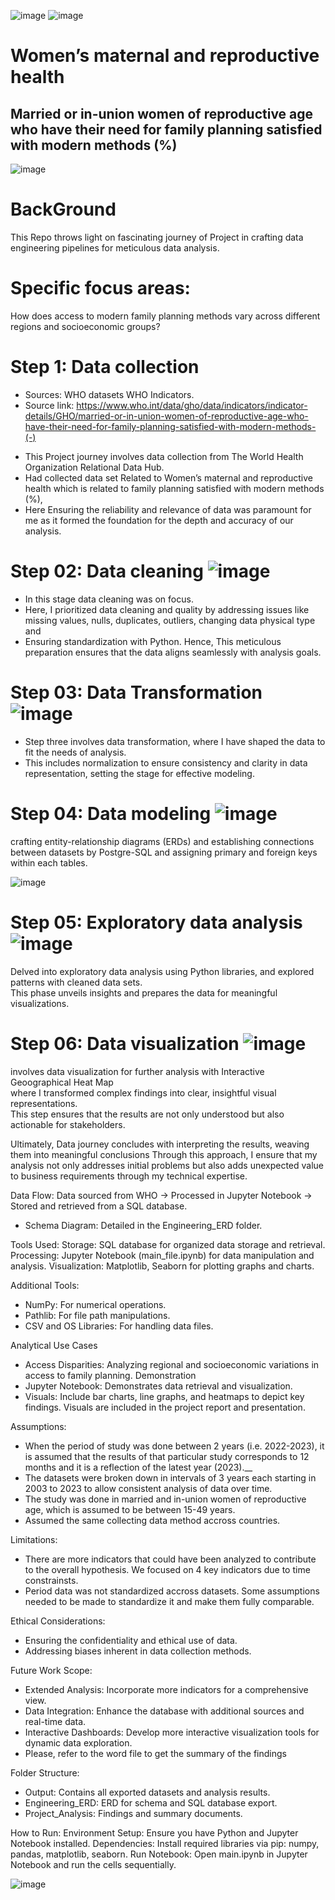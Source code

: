 ![image](https://github.com/RoshniRanaDS/Data_Engineering_Cleaning_Normalization_With_ERD/assets/161755928/79583743-ac2a-4162-96fa-811b19f300f3)
![image](https://github.com/RoshniRanaDS/Data_Engineering_Cleaning_Normalization_With_ERD/assets/161755928/f7392ce8-e0a1-4bcc-9e41-bfd63148c791)
# Women’s maternal and reproductive health 
## Married or in-union women of reproductive age who have their need for family planning satisfied with modern methods (%)
![image](https://github.com/RoshniRanaDS/Data_Engineering_Cleaning_Normalization_With_ERD/assets/161755928/14b3fb70-99ea-45e4-800f-4a9dd19b4252)
#
# BackGround 
This Repo throws light on fascinating journey of Project in crafting data engineering pipelines for meticulous data analysis.

# Specific focus areas:
How does access to modern family planning methods vary across different regions and socioeconomic groups?

# Step 1: Data collection
- Sources: WHO datasets WHO Indicators.
- Source link:  https://www.who.int/data/gho/data/indicators/indicator-details/GHO/married-or-in-union-women-of-reproductive-age-who-have-their-need-for-family-planning-satisfied-with-modern-methods-(-)
  
* This Project journey involves data collection from The World Health Organization Relational Data Hub.   
* Had collected data set Related to Women’s maternal and reproductive health which is related to family planning satisfied with modern methods (%),   
* Here Ensuring the reliability and relevance of  data was paramount for me as it formed the foundation for the depth and accuracy of our analysis.  

# Step 02: Data cleaning ![image](https://github.com/RoshniRanaDS/Data_Engineering_Cleaning_Normalization_With_ERD/assets/161755928/79ef9430-0100-4aac-ae03-91e58391ffcb)

* In this stage data cleaning was on focus. 
* Here, I prioritized data cleaning and quality by addressing issues like missing values, nulls, duplicates, outliers, changing data physical type and 
* Ensuring standardization with Python. Hence, This meticulous preparation ensures that the data aligns seamlessly with analysis goals.

# Step 03: Data Transformation ![image](https://github.com/RoshniRanaDS/Data_Engineering_Cleaning_Normalization_With_ERD/assets/161755928/cee5f36f-6618-4774-a7dd-993456b3f4a3)

* Step three involves data transformation, where I have shaped the data to fit the needs of analysis.   
* This includes normalization to ensure consistency and clarity in data representation, setting the stage for effective modeling.

# Step 04: Data modeling ![image](https://github.com/RoshniRanaDS/Data_Engineering_Cleaning_Normalization_With_ERD/assets/161755928/f6e65725-0164-4626-864e-b02cf451fc8f)

crafting entity-relationship diagrams (ERDs) and establishing connections between datasets by Postgre-SQL and assigning primary and foreign keys within each tables. 

  ![image](https://github.com/RoshniRanaDS/Data_Engineering_Cleaning_Normalization_With_ERD/assets/161755928/c3291103-1c4b-49ab-91d2-1e8643f07c17)



# Step 05: Exploratory data analysis ![image](https://github.com/RoshniRanaDS/Data_Engineering_Cleaning_Normalization_With_ERD/assets/161755928/c3f9eba7-c9eb-444a-a09b-339a4fc27456)

Delved into exploratory data analysis using Python libraries, and explored patterns with cleaned data sets.   
This phase unveils insights and prepares the data for meaningful visualizations.

# Step 06: Data visualization ![image](https://github.com/RoshniRanaDS/Data_Engineering_Cleaning_Normalization_With_ERD/assets/161755928/606cc427-afc7-4cf3-a2e8-1c5ffb4d58ee)

involves data visualization for further analysis with Interactive Geoographical Heat Map  
where I transformed complex findings into clear, insightful visual representations.   
This step ensures that the results are not only understood but also actionable for stakeholders. 
  
Ultimately, Data journey concludes with interpreting the results, weaving them into meaningful conclusions 
Through this approach, I ensure that my analysis not only addresses initial problems but also adds unexpected value to business requirements through my technical expertise.


Data Flow: Data sourced from WHO -> Processed in Jupyter Notebook -> Stored and retrieved from a SQL database.
* Schema Diagram: Detailed in the Engineering_ERD folder.


Tools Used:
Storage: SQL database for organized data storage and retrieval.
Processing: Jupyter Notebook (main_file.ipynb) for data manipulation and analysis.
Visualization: Matplotlib, Seaborn for plotting graphs and charts.

Additional Tools:
* NumPy: For numerical operations.
* Pathlib: For file path manipulations.
* CSV and OS Libraries: For handling data files.

Analytical Use Cases
* Access Disparities: Analyzing regional and socioeconomic variations in access to family planning.
Demonstration
* Jupyter Notebook: Demonstrates data retrieval and visualization.
* Visuals: Include bar charts, line graphs, and heatmaps to depict key findings. Visuals are included in the project report and presentation.

Assumptions:
* When the period of study was done between 2 years (i.e. 2022-2023), it is assumed that the results of that particular study corresponds to 12 months and it is a reflection of the latest year (2023).__
* The datasets were broken down in intervals of 3 years each starting in 2003 to 2023 to allow consistent analysis of data over time.
* The study was done in married and in-union women of reproductive age, which is assumed to be between 15-49 years.
* Assumed the same collecting data method accross countries.

Limitations:
* There are more indicators that could have been analyzed to contribute to the overall hypothesis. We focused on 4 key indicators due to time constrainsts.
* Period data was not standardized accross datasets. Some assumptions needed to be made to standardize it and make them fully comparable.

Ethical Considerations:
* Ensuring the confidentiality and ethical use of data.
* Addressing biases inherent in data collection methods.

Future Work Scope:
* Extended Analysis: Incorporate more indicators for a comprehensive view.
* Data Integration: Enhance the database with additional sources and real-time data.
* Interactive Dashboards: Develop more interactive visualization tools for dynamic data exploration.
* Please, refer to the word file to get the summary of the findings

Folder Structure:
* Output: Contains all exported datasets and analysis results.
* Engineering_ERD: ERD for schema and SQL database export.
* Project_Analysis: Findings and summary documents.

How to Run:
Environment Setup: Ensure you have Python and Jupyter Notebook installed.
Dependencies: Install required libraries via pip: numpy, pandas, matplotlib, seaborn.
Run Notebook: Open main.ipynb in Jupyter Notebook and run the cells sequentially.






![image](https://github.com/RoshniRanaDS/Data_Engineering_Cleaning_Normalization_With_ERD/assets/161755928/8ab7839c-cff5-4d0d-af95-bb1bb994a4cd)
